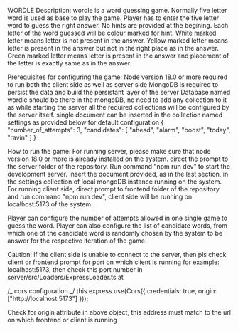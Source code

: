 WORDLE
Description: wordle is a word guessing game. Normally five letter word is used as base to play the game. Player has to enter the five letter word to guess the right answer. No hints are provided at the begining. Each letter of the word guessed will be colour marked for hint. White marked letter means letter is not present in the answer. Yellow marked letter means letter is present in the answer but not in the right place as in the answer. Green marked letter means letter is present in the answer and placement of the letter is exactly same as in the answer.

Prerequisites for configuring the game: Node version 18.0 or more required to run both the client side as well as server side
MongoDB is required to persist the data and build the persistant layer of the server
Database named wordle should be there in the mongoDB, no need to add any collection to it as while starting the server all the required collections will be configured by the server itself.
single document can be inserted in the collection named settings as provided below for default configuration
{
"number_of_attempts": 3,
"candidates": [
"ahead",
"alarm",
"boost",
"today",
"ravin"
]
}

How to run the game: For running server, please make sure that node version 18.0 or more is already installed on the system. direct the prompt to the server folder of the repository. Run command "npm run dev" to start the development server. Insert the document provided, as in the last section, in the settings collection of local mongoDB instance running on the system. For running client side, direct prompt to frontend folder of the repository and run command "npm run dev", client side will be running on localhost:5173 of the system.

Player can configure the number of attempts allowed in one single game to guess the word. Player can also configure the list of candidate words, from which one of the candidate word is randomly chosen by the system to be answer for the respective iteration of the game.

Caution: if the client side is unable to connect to the server, then pls check client or frontend prompt for port on which client is running for example: localhost:5173, then check this port number in server/src/Loaders/ExpressLoader.ts at

/_ cors configuration _/
this.express.use(Cors({
credentials: true,
origin: ["http://localhost:5173"]
}));

Check for origin attribute in above object, this address must match to the url on which frontend or client is running
